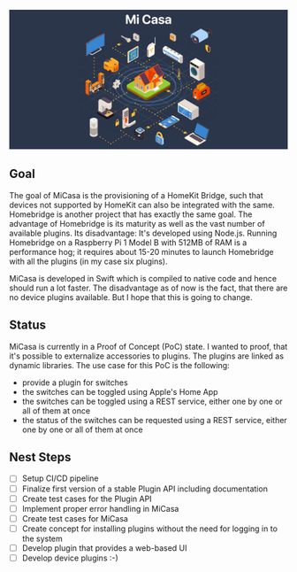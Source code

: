 <p align="center">
  <img src="https://raw.githubusercontent.com/MiCasa-HomeKit/MiCasaAssets/main/micasa-header.png"/>
</p>

## Goal
The goal of MiCasa is the provisioning of a HomeKit Bridge, such that devices not supported by HomeKit can also be integrated with the same.
Homebridge is another project that has exactly the same goal. The advantage of Homebridge is its maturity as well as the vast number of available
plugins. Its disadvantage: It's developed using Node.js. Running Homebridge on a Raspberry Pi 1 Model B with 512MB of RAM is a performance hog; it
requires about 15-20 minutes to launch Homebridge with all the plugins (in my case six plugins).

MiCasa is developed in Swift which is compiled to native code and hence should run a lot faster. The disadvantage as of now is the fact, that
there are no device plugins available. But I hope that this is going to change.

## Status
MiCasa is currently in a Proof of Concept (PoC) state. I wanted to proof, that it's possible to externalize accessories to plugins. The plugins are linked as dynamic libraries. The use case for this PoC is the following:
- provide a plugin for switches
- the switches can be toggled using Apple's Home App
- the switches can be toggled using a REST service, either one by one or all of them at once
- the status of the switches can be requested using a REST service, either one by one or all of them at once

## Nest Steps
- [ ] Setup CI/CD pipeline
- [ ] Finalize first version of a stable Plugin API including documentation
- [ ] Create test cases for the Plugin API
- [ ] Implement proper error handling in MiCasa
- [ ] Create test cases for MiCasa
- [ ] Create concept for installing plugins without the need for logging in to the system
- [ ] Develop plugin that provides a web-based UI
- [ ] Develop device plugins :-)
